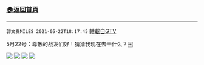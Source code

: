 ﻿###  [:house:返回首頁](https://github.com/ourhimalayas/txt)
---

`郭文贵MILES 2021-05-22T18:17:45` [轉載自GTV](https://gtv.org/web/#/UserInfo/5e596957357cc612d35a8044)

5月22号：尊敬的战友们好！猜猜我现在去干什么？￼

![](https://filegroup.gtv.org/cdn-cgi/image/width=600/https://filegroup.gtv.org/group8/web/20210522/18/17/0/9b8fa1253c85233905f3f4e7b3df79e5.jpg)
![](https://filegroup.gtv.org/cdn-cgi/image/width=600/https://filegroup.gtv.org/group8/web/20210522/18/17/0/06a24f5c7f0e94eac91b7a35cb10847a.jpg)
![](https://filegroup.gtv.org/cdn-cgi/image/width=600/https://filegroup.gtv.org/group8/web/20210522/18/17/0/f74f8786f471e1898e7d2d444fe44bb2.jpg)
![](https://filegroup.gtv.org/cdn-cgi/image/width=600/https://filegroup.gtv.org/group8/web/20210522/18/17/0/7f5462dccb88c1faa69eca569be27989.jpg)
